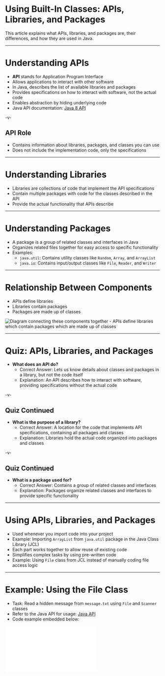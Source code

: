 # Using Built-In Classes: APIs, Libraries, and Packages

This article explains what APIs, libraries, and packages are, their differences, and how they are used in Java.

---

# Understanding APIs

-   **API** stands for Application Program Interface
-   Allows applications to interact with other software
-   In Java, describes the list of available libraries and packages
-   Provides specifications on how to interact with software, not the actual code
-   Enables abstraction by hiding underlying code
-   Java API documentation: [Java 8 API](https://docs.oracle.com/javase/8/docs/api/)

-v-

## API Role

-   Contains information about libraries, packages, and classes you can use
-   Does not include the implementation code, only the specifications

---

# Understanding Libraries

-   Libraries are collections of code that implement the API specifications
-   Contain multiple packages with code for the classes described in the API
-   Provide the actual functionality that APIs describe

---

# Understanding Packages

-   A package is a group of related classes and interfaces in Java
-   Organizes related files together for easy access to specific functionality
-   Examples:
    -   `java.util`: Contains utility classes like `Random`, `Array`, and `ArrayList`
    -   `java.io`: Contains input/output classes like `File`, `Reader`, and `Writer`

---

# Relationship Between Components

-   APIs define libraries
-   Libraries contain packages
-   Packages are made up of classes

![Diagram connecting these components together - APIs define libraries which contain packages which are made up of classes](https://static-assets.codecademy.com/Paths/ap-computer-science/apis/api_relationship.png)

---

# Quiz: APIs, Libraries, and Packages

-   **What does an API do?**
    -   Correct Answer: Lets us know details about classes and packages in a library, but not the code itself
    -   Explanation: An API describes how to interact with software, providing specifications without the actual code

-v-

## Quiz Continued

-   **What is the purpose of a library?**
    -   Correct Answer: A location for the code that implements API specifications, containing all packages and classes
    -   Explanation: Libraries hold the actual code organized into packages and classes

-v-

## Quiz Continued

-   **What is a package used for?**
    -   Correct Answer: Contains a group of related classes and interfaces
    -   Explanation: Packages organize related classes and interfaces to provide specific functionality

---

# Using APIs, Libraries, and Packages

-   Used whenever you import code into your project
-   Example: Importing `ArrayList` from `java.util` package in the Java Class Library (JCL)
-   Each part works together to allow reuse of existing code
-   Simplifies complex tasks by using pre-written code
-   Example: Using `File` class from JCL instead of manually coding file access logic

---

# Example: Using the File Class

-   Task: Read a hidden message from `message.txt` using `File` and `Scanner` classes
-   Refer to the Java API for usage: [Java API](https://docs.oracle.com/javase/8/docs/api/)
-   Code example embedded below:

![](../src/examples/MessageReader.java)
